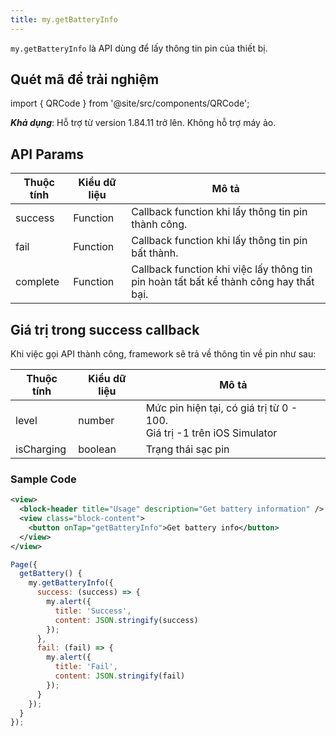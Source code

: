 ```yaml
---
title: my.getBatteryInfo
---
```


`my.getBatteryInfo` là API dùng để lấy thông tin pin của thiết bị.

## Quét mã để trải nghiệm

import { QRCode } from '@site/src/components/QRCode';

<QRCode page="pages/api/check-notification/index" />

**_Khả dụng_**: Hỗ trợ từ version 1.84.11 trở lên. Không hỗ trợ máy ảo.

## API Params

| Thuộc tính | Kiểu dữ liệu | Mô tả                                                                                 |
| ---------- | ------------ | ------------------------------------------------------------------------------------- |
| success    | Function     | Callback function khi lấy thông tin pin thành công.                                   |
| fail       | Function     | Callback function khi lấy thông tin pin bất thành.                                    |
| complete   | Function     | Callback function khi việc lấy thông tin pin hoàn tất bất kể thành công hay thất bại. |

## Giá trị trong success callback

Khi việc gọi API thành công, framework sẽ trả về thông tin về pin như sau:

| Thuộc tính | Kiểu dữ liệu | Mô tả                                                                      |
| ---------- | ------------ | -------------------------------------------------------------------------- |
| level      | number       | Mức pin hiện tại, có giá trị từ 0 - 100.<br/>Giá trị -1 trên iOS Simulator |
| isCharging | boolean      | Trạng thái sạc pin                                                         |

### Sample Code

```xml
<view>
  <block-header title="Usage" description="Get battery information" />
  <view class="block-content">
    <button onTap="getBatteryInfo">Get battery info</button>
  </view>
</view>
```

```js
Page({
  getBattery() {
    my.getBatteryInfo({
      success: (success) => {
        my.alert({
          title: 'Success',
          content: JSON.stringify(success)
        });
      },
      fail: (fail) => {
        my.alert({
          title: 'Fail',
          content: JSON.stringify(fail)
        });
      }
    });
  }
});
```
